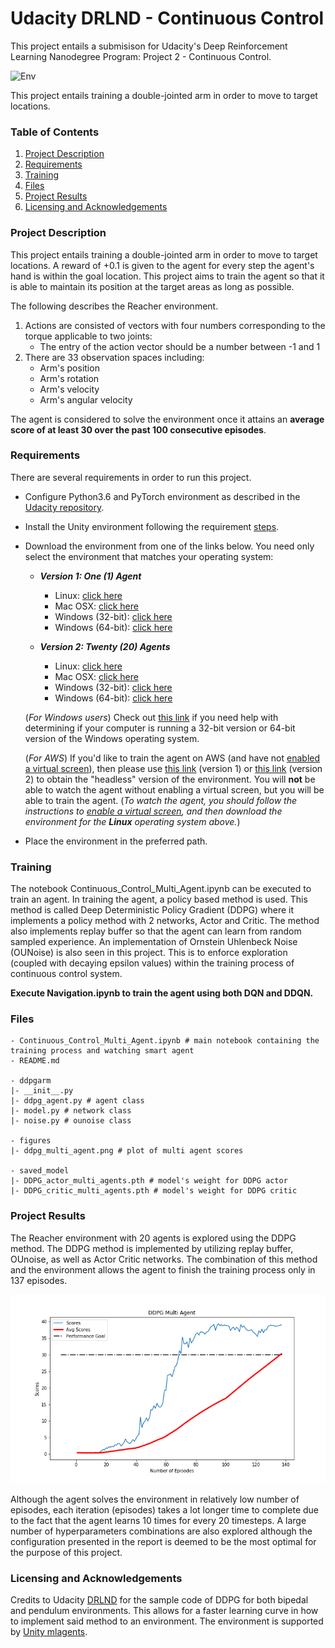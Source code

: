 # Udacity DRLND - Continuous Control

This project entails a submisison for Udacity's Deep Reinforcement Learning Nanodegree Program: Project 2 - Continuous Control.

![Env](figures/banana.png)

This project entails training a double-jointed arm in order to move to target locations. 

### Table of Contents 

1. [Project Description](#description)
2. [Requirements](#requirements)
3. [Training](#training)
4. [Files](#files)
5. [Project Results](#results)
6. [Licensing and Acknowledgements](#licensing)

### Project Description<a name="description"></a>

This project entails training a double-jointed arm in order to move to target locations. A reward of +0.1 is given to the agent for every step the agent's hand is within the goal location. This project aims to train the agent so that it is able to maintain its position at the target areas as long as possible.  

The following describes the Reacher environment.

1. Actions are consisted of vectors with four numbers corresponding to the torque applicable to two joints:
    - The entry of the action vector should be a number between -1 and 1
2. There are 33 observation spaces including:
    - Arm's position
    - Arm's rotation
    - Arm's velocity
    - Arm's angular velocity

The agent is considered to solve the environment once it attains an **average score of at least 30 over the past 100 consecutive episodes**.

### Requirements<a name="requirements"></a>

There are several requirements in order to run this project. 

- Configure Python3.6 and PyTorch environment as described in the [Udacity repository](https://github.com/udacity/deep-reinforcement-learning#dependencies).
- Install the Unity environment following the requirement [steps](https://github.com/udacity/deep-reinforcement-learning/blob/master/p2_continuous-control/README.md).
- Download the environment from one of the links below.  You need only select the environment that matches your operating system:

    - **_Version 1: One (1) Agent_**
        - Linux: [click here](https://s3-us-west-1.amazonaws.com/udacity-drlnd/P2/Reacher/one_agent/Reacher_Linux.zip)
        - Mac OSX: [click here](https://s3-us-west-1.amazonaws.com/udacity-drlnd/P2/Reacher/one_agent/Reacher.app.zip)
        - Windows (32-bit): [click here](https://s3-us-west-1.amazonaws.com/udacity-drlnd/P2/Reacher/one_agent/Reacher_Windows_x86.zip)
        - Windows (64-bit): [click here](https://s3-us-west-1.amazonaws.com/udacity-drlnd/P2/Reacher/one_agent/Reacher_Windows_x86_64.zip)

    - **_Version 2: Twenty (20) Agents_**
        - Linux: [click here](https://s3-us-west-1.amazonaws.com/udacity-drlnd/P2/Reacher/Reacher_Linux.zip)
        - Mac OSX: [click here](https://s3-us-west-1.amazonaws.com/udacity-drlnd/P2/Reacher/Reacher.app.zip)
        - Windows (32-bit): [click here](https://s3-us-west-1.amazonaws.com/udacity-drlnd/P2/Reacher/Reacher_Windows_x86.zip)
        - Windows (64-bit): [click here](https://s3-us-west-1.amazonaws.com/udacity-drlnd/P2/Reacher/Reacher_Windows_x86_64.zip)
    
    (_For Windows users_) Check out [this link](https://support.microsoft.com/en-us/help/827218/how-to-determine-whether-a-computer-is-running-a-32-bit-version-or-64) if you need help with determining if your computer is running a 32-bit version or 64-bit version of the Windows operating system.

    (_For AWS_) If you'd like to train the agent on AWS (and have not [enabled a virtual screen](https://github.com/Unity-Technologies/ml-agents/blob/master/docs/Training-on-Amazon-Web-Service.md)), then please use [this link](https://s3-us-west-1.amazonaws.com/udacity-drlnd/P2/Reacher/one_agent/Reacher_Linux_NoVis.zip) (version 1) or [this link](https://s3-us-west-1.amazonaws.com/udacity-drlnd/P2/Reacher/Reacher_Linux_NoVis.zip) (version 2) to obtain the "headless" version of the environment.  You will **not** be able to watch the agent without enabling a virtual screen, but you will be able to train the agent.  (_To watch the agent, you should follow the instructions to [enable a virtual screen](https://github.com/Unity-Technologies/ml-agents/blob/master/docs/Training-on-Amazon-Web-Service.md), and then download the environment for the **Linux** operating system above._)
    
- Place the environment in the preferred path.

### Training<a name="training"></a>

The notebook Continuous_Control_Multi_Agent.ipynb can be executed to train an agent. In training the agent, a policy based method is used. This method is called Deep Deterministic Policy Gradient (DDPG) where it implements a policy method with 2 networks, Actor and Critic. The method also implements replay buffer so that the agent can learn from random sampled experience. An implementation of Ornstein Uhlenbeck Noise (OUNoise) is also seen in this project. This is to enforce exploration (coupled with decaying epsilon values) within the training process of continuous control system. 

**Execute Navigation.ipynb to train the agent using both DQN and DDQN.**

### Files<a name="files"></a>

```
- Continuous_Control_Multi_Agent.ipynb # main notebook containing the training process and watching smart agent
- README.md

- ddpgarm
|- __init__.py 
|- ddpg_agent.py # agent class
|- model.py # network class
|- noise.py # ounoise class

- figures
|- ddpg_multi_agent.png # plot of multi agent scores

- saved_model
|- DDPG_actor_multi_agents.pth # model's weight for DDPG actor
|- DDPG_critic_multi_agents.pth # model's weight for DDPG critic

```

### Project Results<a name="results"></a>

The Reacher environment with 20 agents is explored using the DDPG method. The DDPG method is implemented by utilizing replay buffer, OUnoise, as well as Actor Critic networks. The combination of this method and the environment allows the agent to finish the training process only in 137 episodes. 

![DDPG Scores](figures/ddpg_multi_agent.png)

Although the agent solves the environment in relatively low number of episodes, each iteration (episodes) takes a lot longer time to complete due to the fact that the agent learns 10 times for every 20 timesteps. A large number of hyperparameters combinations are also explored although the configuration presented in the report is deemed to be the most optimal for the purpose of this project.

### Licensing and Acknowledgements<a name="licensing"></a>

Credits to Udacity [DRLND](https://www.udacity.com/course/deep-reinforcement-learning-nanodegree--nd893) for the sample code of DDPG for both bipedal and pendulum environments. This allows for a faster learning curve in how to implement said method to an environment. The environment is supported by [Unity mlagents](https://github.com/Unity-Technologies/ml-agents).
